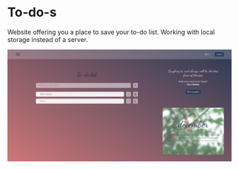 # To-do-s
Website offering you a place to save your to-do list. Working with local storage instead of a server.

![preview image](<https://github.com/DoroteaGrdan/Quiz/blob/main/readMeIMG.png>)
